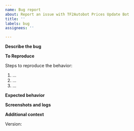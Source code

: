 ```yaml
---
name: Bug report
about: Report an issue with TF2Autobot Prices Update Bot
title: ''
labels: bug
assignees: ''

---
```


<!--
  Your issue may already be reported!
  Please search on the [issue tracker](https://github.com/TF2Autobot/tf2autobot-prices-update/search?type=Issues) before creating one.
-->

**Describe the bug**
<!--
  A clear and concise description of what the bug is.
-->

**To Reproduce**

Steps to reproduce the behavior:

1. ... 
2. ...
3. ...

<!--
  For example
  1. Send trade offer '...'
  2. Add items '....'
  3. Click confirm '....'
  4. See error
-->

**Expected behavior**
<!--
  A clear and concise description of what you expected to happen.
-->

**Screenshots and logs**
<!--
  If applicable, add screenshots and the log file to help explain your problem.

  For errors, add a screenshot of the error. If that is not possible, then see the error log.

  Log files are located at `~/tf2autobot-giveawaybot/logs`. There are three log files:
  * <STEAM_ACCOUNT_NAME>-<DATE>.log - Default log file (excluding error and trade log levels)
  * <STEAM_ACCOUNT_NAME>.error.log - Error log
  * <STEAM_ACCOUNT_NAME>.trade.log - Trade log
-->

**Additional context**
<!--
  Add any other context about the problem here.
-->

Version: 
